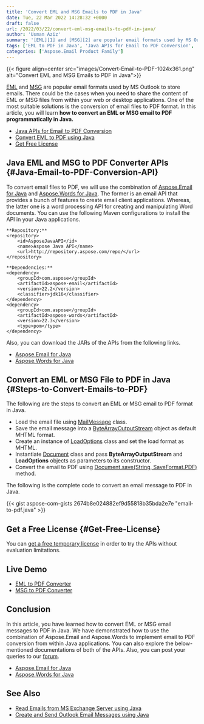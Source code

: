 ```yaml
---
title: 'Convert EML and MSG Emails to PDF in Java'
date: Tue, 22 Mar 2022 14:28:32 +0000
draft: false
url: /2022/03/22/convert-eml-msg-emails-to-pdf-in-java/
author: 'Usman Aziz'
summary: '[EML][1] and [MSG][2] are popular email formats used by MS Outlook to store emails. There could be the cases when you need to share the content of EML or MSG files from within your web or desktop applications. One of the most suitable solutions is the conversion of email files to PDF format. In this article, you will learn **how to convert an EML or MSG email to PDF programmatically in Java.**'
tags: ['EML to PDF in Java', 'Java APIs for Email to PDF Conversion', 'MSG to PDF in java']
categories: ['Aspose.Email Product Family']
---
```




{{< figure align=center src="images/Convert-Email-to-PDF-1024x361.png" alt="Convert EML and MSG Emails to PDF in Java">}}


[EML][3] and [MSG][4] are popular email formats used by MS Outlook to store emails. There could be the cases when you need to share the content of EML or MSG files from within your web or desktop applications. One of the most suitable solutions is the conversion of email files to PDF format. In this article, you will learn **how to convert an EML or MSG email to PDF programmatically in Java.**

*   [Java APIs for Email to PDF Conversion][5]
*   [Convert EML to PDF using Java][6]
*   [Get Free License][7]

## Java EML and MSG to PDF Converter APIs {#Java-Email-to-PDF-Conversion-API}

To convert email files to PDF, we will use the combination of [Aspose.Email for Java][8] and [Aspose.Words for Java][9]. The former is an email API that provides a bunch of features to create email client applications. Whereas, the latter one is a word processing API for creating and manipulating Word documents. You can use the following Maven configurations to install the API in your Java applications.

```
**Repository:**
<repository>
    <id>AsposeJavaAPI</id>
    <name>Aspose Java API</name>
    <url>http://repository.aspose.com/repo/</url>
</repository>

**Dependencies:**
<dependency>
    <groupId>com.aspose</groupId>
    <artifactId>aspose-email</artifactId>
    <version>22.2</version>
    <classifier>jdk16</classifier>
</dependency>
<dependency>
    <groupId>com.aspose</groupId>
    <artifactId>aspose-words</artifactId>
    <version>22.3</version>
    <type>pom</type>
</dependency>
```

Also, you can download the JARs of the APIs from the following links.

*   [Aspose.Email for Java][10]
*   [Aspose.Words for Java][11]

## Convert an EML or MSG File to PDF in Java {#Steps-to-Convert-Emails-to-PDF}

The following are the steps to convert an EML or MSG email to PDF format in Java.

*   Load the email file using [MailMessage][12] class.
*   Save the email message into a [ByteArrayOutputStream][13] object as default MHTML format.
*   Create an instance of [LoadOptions][14] class and set the load format as MHTML.
*   Instantiate [Document][15] class and pass **ByteArrayOutputStream** and **LoadOptions** objects as parameters to its constructor.
*   Convert the email to PDF using [Document.save(String, SaveFormat.PDF)][16] method.

The following is the complete code to convert an email message to PDF in Java.

{{< gist aspose-com-gists 2674b8e024882ef9d55818b35bda2e7e "email-to-pdf.java" >}}

## Get a Free License {#Get-Free-License}

You can [get a free temporary license][17] in order to try the APIs without evaluation limitations.

## Live Demo

*   [EML to PDF Converter][18]
*   [MSG to PDF Converter][19]

## Conclusion

In this article, you have learned how to convert EML or MSG email messages to PDF in Java. We have demonstrated how to use the combination of Aspose.Email and Aspose.Words to implement email to PDF conversion from within Java applications. You can also explore the below-mentioned documentations of both of the APIs. Also, you can post your queries to our [forum][20].

*   [Aspose.Email for Java][21]
*   [Aspose.Words for Java][22]

## See Also

*   [Read Emails from MS Exchange Server using Java][23]
*   [Create and Send Outlook Email Messages using Java][24]




[1]: https://docs.fileformat.com/email/eml/
[2]: https://docs.fileformat.com/email/msg/
[3]: https://docs.fileformat.com/email/eml/
[4]: https://docs.fileformat.com/email/msg/
[5]: #Java-Email-to-PDF-Conversion-API
[6]: #Steps-to-Convert-Emails-to-PDF
[7]: #Get-Free-License
[8]: https://products.aspose.com/email/java
[9]: https://products.aspose.com/words/java
[10]: https://downloads.aspose.com/email/java
[11]: https://downloads.aspose.com/words/java
[12]: https://apireference.aspose.com/email/java/com.aspose.email/MailMessage
[13]: https://docs.oracle.com/javase/7/docs/api/java/io/ByteArrayOutputStream.html
[14]: https://apireference.aspose.com/words/java/com.aspose.words/LoadOptions
[15]: https://apireference.aspose.com/words/java/com.aspose.words/Document
[16]: https://apireference.aspose.com/words/java/com.aspose.words/document#save(java.lang.String,int)
[17]: https://purchase.aspose.com/temporary-license
[18]: https://products.aspose.app/email/conversion/eml-to-pdf
[19]: https://products.aspose.app/email/conversion/msg-to-pdf
[20]: https://forum.aspose.com/
[21]: https://docs.aspose.com/email/java
[22]: https://docs.aspose.com/words/java
[23]: https://blog.aspose.com/2021/03/22/read-emails-from-ms-exchange-server-using-java/
[24]: https://blog.aspose.com/2020/05/20/create-and-send-outlook-email-messages-asynchronously-using-java/




